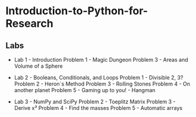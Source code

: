 # Introduction-to-Python-for-Research

## Labs 

- Lab 1 - Introduction
   Problem 1 - Magic Dungeon
   Problem 3 - Areas and Volume of a Sphere

- Lab 2 - Booleans, Conditionals, and Loops
   Problem 1 - Divisible 2, 3?
   Problem 2 - Heron`s Method
   Problem 3 - Rolling Stones
   Problem 4 - On another planet
   Problem 5 - Gaming up to you! - Hangman
  
- Lab 3 - NumPy and SciPy
   Problem 2 - Toeplitz Matrix
   Problem 3 - Derive x³
   Problem 4 - Find the masses
   Problem 5 - Automatic arrays
